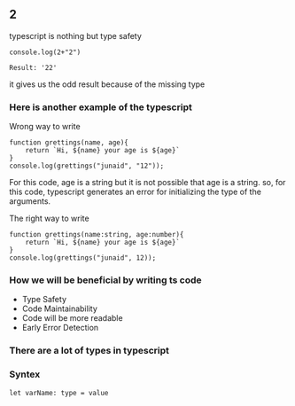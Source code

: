 ## 2

typescript is nothing but type safety
```
console.log(2+"2")

Result: '22'
```
it gives us the odd result because of the missing type

### Here is another example of the typescript

Wrong way to write
```
function grettings(name, age){
    return `Hi, ${name} your age is ${age}`
}
console.log(grettings("junaid", "12"));

```
For this code, age is a string but it is not possible that age is a string. so, for this code, typescript generates an error for initializing the type of the arguments.


The right way to write
```
function grettings(name:string, age:number){
    return `Hi, ${name} your age is ${age}`
}
console.log(grettings("junaid", 12));
```




### How we will be beneficial by writing ts code
- Type Safety
- Code Maintainability
- Code will be more readable
- Early Error Detection



### There are a lot of types in typescript

### Syntex
```
let varName: type = value
```
